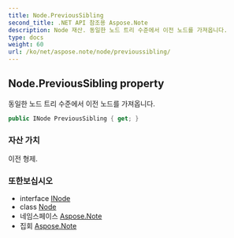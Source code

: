 ```yaml
---
title: Node.PreviousSibling
second_title: .NET API 참조용 Aspose.Note
description: Node 재산. 동일한 노드 트리 수준에서 이전 노드를 가져옵니다.
type: docs
weight: 60
url: /ko/net/aspose.note/node/previoussibling/
---
```

## Node.PreviousSibling property

동일한 노드 트리 수준에서 이전 노드를 가져옵니다.

```csharp
public INode PreviousSibling { get; }
```

### 자산 가치

이전 형제.

### 또한보십시오

* interface [INode](../../inode/)
* class [Node](../)
* 네임스페이스 [Aspose.Note](../../node/)
* 집회 [Aspose.Note](../../../)



